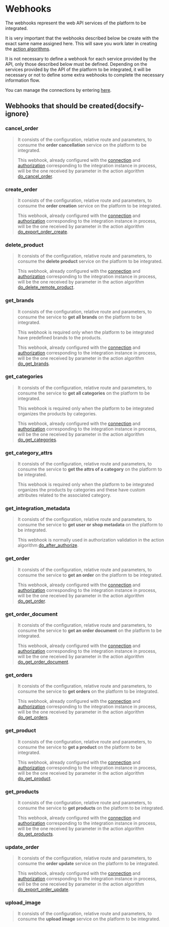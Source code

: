 # Webhooks

The webhooks represent the web API services of the platform to be integrated.

It is very important that the webhooks described below be create with the exact same name assigned here. This will 
save you work later in creating the [action algorithms](../action-algorithms/overview.md).

It is not necessary to define a webhook for each service provided by the API, only those described below must be defined.
Depending on the services provided by the API of the platform to be integrated, it will be necessary or not to define 
some extra webhooks to complete the necessary information flow.

You can manage the connections by entering [here](https://cenit.io/plain_webhook).

## Webhooks that should be created{docsify-ignore}

### cancel_order 

> It consists of the configuration, relative route and parameters, to consume the **order cancellation** service on the
> platform to be integrated.
> 
> This webhook, already configured with the [connection](../connection.md) and [authorization](../authorization.md) 
> corresponding to the integration instance in process, will be the one received by parameter in the 
> action algorithm [do_cancel_order](../action-algorithms/do_cancel_order.md).

### create_order 

> It consists of the configuration, relative route and parameters, to consume the **order creation** service on the
> platform to be integrated.
> 
> This webhook, already configured with the [connection](../connection.md) and [authorization](../authorization.md) 
> corresponding to the integration instance in process, will be the one received by parameter in the 
> action algorithm [do_export_order_create](../action-algorithms/do_export_order_create.md).

### delete_product 

> It consists of the configuration, relative route and parameters, to consume the **delete product** service on the
> platform to be integrated.
> 
> This webhook, already configured with the [connection](../connection.md) and [authorization](../authorization.md) 
> corresponding to the integration instance in process, will be the one received by parameter in the 
> action algorithm [do_delete_remote_product](../action-algorithms/do_delete_remote_product.md).

### get_brands 

> It consists of the configuration, relative route and parameters, to consume the service to **get all brands** 
> on the platform to be integrated.
> 
> This webhook is required only when the platform to be integrated have predefined brands to the products.
> 
> This webhook, already configured with the [connection](../connection.md) and [authorization](../authorization.md) 
> corresponding to the integration instance in process, will be the one received by parameter in the 
> action algorithm [do_get_brands](../action-algorithms/do_get_brands.md).

### get_categories 

> It consists of the configuration, relative route and parameters, to consume the service to **get all categories** 
> on the platform to be integrated.
> 
> This webhook is required only when the platform to be integrated organizes the products by categories.
> 
> This webhook, already configured with the [connection](../connection.md) and [authorization](../authorization.md) 
> corresponding to the integration instance in process, will be the one received by parameter in the 
> action algorithm [do_get_categories](../action-algorithms/do_get_categories.md).

### get_category_attrs 

> It consists of the configuration, relative route and parameters, to consume the service to
> **get the attrs of a category** on the platform to be integrated.
> 
> This webhook is required only when the platform to be integrated organizes the products by categories and these have
> custom attributes related to the associated category.

### get_integration_metadata 

> It consists of the configuration, relative route and parameters, to consume the service to **get user or shop metadata** 
> on the platform to be integrated.
> 
> This webhook is normally used in authorization validation in the action algorithm
> [do_after_authorize](../action-algorithms/do_after_authorize.md).

### get_order 

> It consists of the configuration, relative route and parameters, to consume the service to **get an order** on the
> platform to be integrated.
> 
> This webhook, already configured with the [connection](../connection.md) and [authorization](../authorization.md) 
> corresponding to the integration instance in process, will be the one received by parameter in the 
> action algorithm [do_get_order](../action-algorithms/do_get_order.md).

### get_order_document 

> It consists of the configuration, relative route and parameters, to consume the service to **get an order document** 
> on the platform to be integrated.
> 
> This webhook, already configured with the [connection](../connection.md) and [authorization](../authorization.md) 
> corresponding to the integration instance in process, will be the one received by parameter in the 
> action algorithm [do_get_order_document](../action-algorithms/do_get_order_document.md).

### get_orders 

> It consists of the configuration, relative route and parameters, to consume the service to **get orders** on the
> platform to be integrated.
> 
> This webhook, already configured with the [connection](../connection.md) and [authorization](../authorization.md) 
> corresponding to the integration instance in process, will be the one received by parameter in the 
> action algorithm [do_get_orders](../action-algorithms/do_get_orders.md).

### get_product 

> It consists of the configuration, relative route and parameters, to consume the service to **get a product** on the
> platform to be integrated.
> 
> This webhook, already configured with the [connection](../connection.md) and [authorization](../authorization.md) 
> corresponding to the integration instance in process, will be the one received by parameter in the 
> action algorithm [do_get_product](../action-algorithms/do_get_product.md).

### get_products 

> It consists of the configuration, relative route and parameters, to consume the service to **get products** on the
> platform to be integrated.
> 
> This webhook, already configured with the [connection](../connection.md) and [authorization](../authorization.md) 
> corresponding to the integration instance in process, will be the one received by parameter in the 
> action algorithm [do_get_products](../action-algorithms/do_get_products.md).

### update_order 

> It consists of the configuration, relative route and parameters, to consume the **order update** service on the
> platform to be integrated.
> 
> This webhook, already configured with the [connection](../connection.md) and [authorization](../authorization.md) 
> corresponding to the integration instance in process, will be the one received by parameter in the 
> action algorithm [do_export_order_update](../action-algorithms/do_export_order_update.md).

### upload_image 

> It consists of the configuration, relative route and parameters, to consume the **upload image** service on the
> platform to be integrated.

